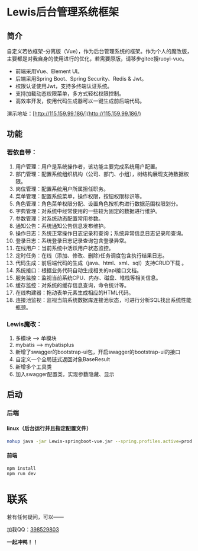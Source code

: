 # Lewis后台管理系统框架

## 简介
自定义若依框架-分离版（Vue），作为后台管理系统的框架。作为个人的魔改版，主要都是对我自身的使用进行的优化，若需要原版，请移步gitee搜ruoyi-vue。

- 前端采用Vue、Element UI。
- 后端采用Spring Boot、Spring Security、Redis & Jwt。
- 权限认证使用Jwt，支持多终端认证系统。
- 支持加载动态权限菜单，多方式轻松权限控制。
- 高效率开发，使用代码生成器可以一键生成前后端代码。

演示地址：[http://115.159.99.186/](http://115.159.99.186/)

## 功能

### 若依自带：

1. 用户管理：用户是系统操作者，该功能主要完成系统用户配置。
2. 部门管理：配置系统组织机构（公司、部门、小组），树结构展现支持数据权限。
3. 岗位管理：配置系统用户所属担任职务。
4. 菜单管理：配置系统菜单，操作权限，按钮权限标识等。
5. 角色管理：角色菜单权限分配、设置角色按机构进行数据范围权限划分。
6. 字典管理：对系统中经常使用的一些较为固定的数据进行维护。
7. 参数管理：对系统动态配置常用参数。
8. 通知公告：系统通知公告信息发布维护。
9. 操作日志：系统正常操作日志记录和查询；系统异常信息日志记录和查询。
10. 登录日志：系统登录日志记录查询包含登录异常。
11. 在线用户：当前系统中活跃用户状态监控。
12. 定时任务：在线（添加、修改、删除)任务调度包含执行结果日志。
13. 代码生成：前后端代码的生成（java、html、xml、sql）支持CRUD下载 。
14. 系统接口：根据业务代码自动生成相关的api接口文档。
15. 服务监控：监视当前系统CPU、内存、磁盘、堆栈等相关信息。
16. 缓存监控：对系统的缓存信息查询，命令统计等。
17. 在线构建器：拖动表单元素生成相应的HTML代码。
18. 连接池监视：监视当前系统数据库连接池状态，可进行分析SQL找出系统性能瓶颈。

### Lewis魔改：

1. 多模块 --> 单模块
2. mybatis --> mybatisplus
3. 新增了swagger的bootstrap-ui包，开启swagger的bootstrap-ui的接口
4. 自定义一个全局链式返回对象BaseResult
6. 新增多个工具类
7. 加入swagger配置类，实现参数隐藏、显示

## 启动

### 后端

#### linux（后台运行并且指定配置文件）

```bash
nohup java -jar Lewis-springboot-vue.jar --spring.profiles.active=prod  > Lewis-springboot-vue.log 2>&1 &
```

#### 前端

```bash
npm install
npm run dev
```



# 联系

若有任何疑问，可以——

加我QQ：[398529803](https://qm.qq.com/cgi-bin/qm/qr?k=nh1Na88Ead5K7jSWzgXa2XH1lja_IRNB&noverify=0)

**一起冲鸭！！**

